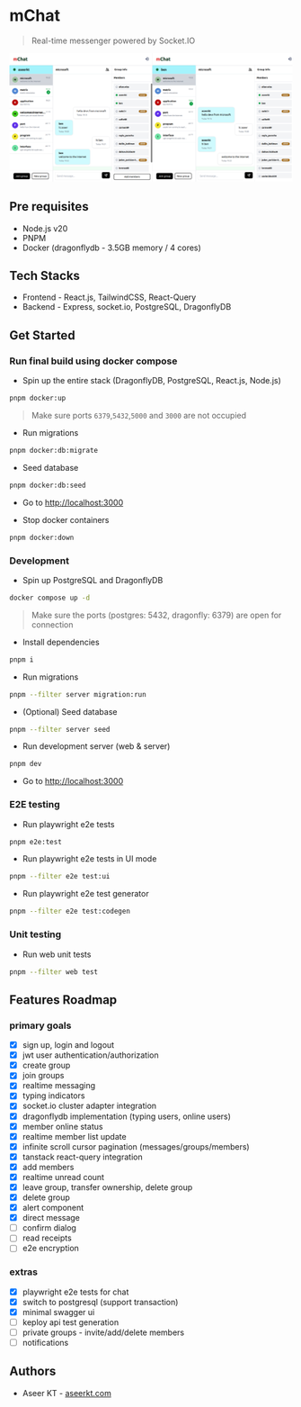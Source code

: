 # mChat

> Real-time messenger powered by Socket.IO

![Chat Interface](./screenshots/mchat-dual.png)

## Pre requisites

- Node.js v20
- PNPM
- Docker (dragonflydb - 3.5GB memory / 4 cores)

## Tech Stacks

- Frontend - React.js, TailwindCSS, React-Query
- Backend - Express, socket.io, PostgreSQL, DragonflyDB

## Get Started

### Run final build using docker compose

- Spin up the entire stack (DragonflyDB, PostgreSQL, React.js, Node.js)
```bash
pnpm docker:up
```
> Make sure ports `6379`,`5432`,`5000` and `3000` are not occupied
- Run migrations
```bash
pnpm docker:db:migrate
```
- Seed database
```bash
pnpm docker:db:seed
```
- Go to [http://localhost:3000](http://localhost:3000)

- Stop docker containers
```bash
pnpm docker:down
```

### Development

- Spin up PostgreSQL and DragonflyDB
```bash
docker compose up -d
```

> Make sure the ports (postgres: 5432, dragonfly: 6379) are open for connection

- Install dependencies
```bash
pnpm i
```

- Run migrations
```bash
pnpm --filter server migration:run
```

- (Optional) Seed database
```bash
pnpm --filter server seed
```

- Run development server (web & server)
```bash
pnpm dev
```

- Go to [http://localhost:3000](http://localhost:3000)


### E2E testing

- Run playwright e2e tests
```bash
pnpm e2e:test
```
- Run playwright e2e tests in UI mode
```bash
pnpm --filter e2e test:ui
```
- Run playwright e2e test generator
```bash
pnpm --filter e2e test:codegen
```

### Unit testing

- Run web unit tests
```bash
pnpm --filter web test
```


## Features Roadmap

### primary goals

- [x] sign up, login and logout
- [x] jwt user authentication/authorization
- [x] create group
- [x] join groups
- [x] realtime messaging
- [x] typing indicators
- [x] socket.io cluster adapter integration
- [x] dragonflydb implementation (typing users, online users)
- [x] member online status
- [x] realtime member list update
- [x] infinite scroll cursor pagination (messages/groups/members)
- [x] tanstack react-query integration 
- [x] add members
- [x] realtime unread count 
- [x] leave group, transfer ownership, delete group
- [x] delete group
- [x] alert component
- [x] direct message 
- [ ] confirm dialog
- [ ] read receipts
- [ ] e2e encryption

### extras

- [x] playwright e2e tests for chat
- [x] switch to postgresql (support transaction)
- [x] minimal swagger ui
- [ ] keploy api test generation
- [ ] private groups - invite/add/delete members
- [ ] notifications

## Authors

- Aseer KT - [aseerkt.com](https://aseerkt.com)
